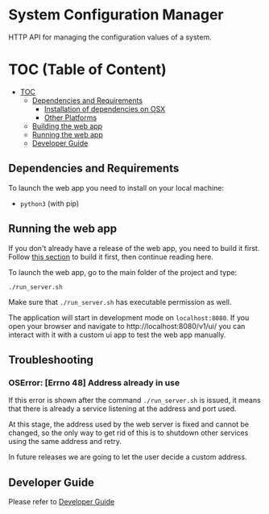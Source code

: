 # System Configuration Manager

HTTP API for managing the configuration values of a system.

# TOC (Table of Content)

* [TOC](#TOC)
    - [Dependencies and Requirements](#dependencies-and-requirements)
        - [Installation of dependencies on OSX](#installation-of-dependencies-on-osx)
        - [Other Platforms](#other-platforms)
    - [Building the web app](#building-the-web-app)
    - [Running the web app](#running-the-web-app)
    - [Developer Guide](#developer-guide)

## Dependencies and Requirements 

To launch the web app you need to install on your local machine:

- `python3` (with pip)

## Running the web app

If you don't already have a release of the web app, you need to build it first.
Follow [this section](DeveloperGuide.md#) to build it first, then continue reading here.

To launch the web app, go to the main folder of the project and type:

```
./run_server.sh
```

Make sure that `./run_server.sh` has executable permission as well.

The application will start in development mode on `localhost:8080`.
If you open your browser and navigate to http://localhost:8080/v1/ui/ you can interact with it with a custom ui app to test the web app manually.

## Troubleshooting

### OSError: [Errno 48] Address already in use

If this error is shown after the command `./run_server.sh` is issued, it means that there is already a service listening at the address and port used.

At this stage, the address used by the web server is fixed and cannot be changed, so the only way to get rid of this is to shutdown other services using the same address and retry.

In future releases we are going to let the user decide a custom address.

## Developer Guide

Please refer to [Developer Guide](./DeveloperGuide.md)